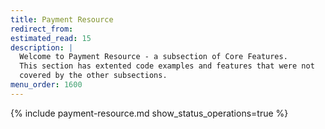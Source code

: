```yaml
---
title: Payment Resource
redirect_from:
estimated_read: 15
description: |
  Welcome to Payment Resource - a subsection of Core Features.
  This section has extented code examples and features that were not
  covered by the other subsections.
menu_order: 1600
---
```


{% include payment-resource.md show_status_operations=true %}
